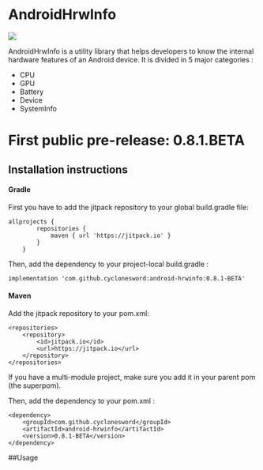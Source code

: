 # AndroidHrwInfo
[![](https://jitpack.io/v/cyclonesword/android-hrwinfo.svg)](https://jitpack.io/#cyclonesword/android-hrwinfo)

AndroidHrwInfo is a utility library that helps developers to know the internal hardware features of an Android device.
It is divided in 5 major categories :

  - CPU
  - GPU
  - Battery
  - Device
  - SystemInfo

# First public pre-release: 0.8.1.BETA

## Installation instructions

#### Gradle
First you have to add the jitpack repository to your global build.gradle file:
```
allprojects {
        repositories {
            maven { url 'https://jitpack.io' }
        }
    }
```


Then, add the dependency to your project-local build.gradle :
```
implementation 'com.github.cyclonesword:android-hrwinfo:0.8.1-BETA'
```

#### Maven
Add the jitpack repository to your pom.xml: 
```
<repositories>
    <repository>
        <id>jitpack.io</id>
        <url>https://jitpack.io</url>
    </repository>
</repositories>
```
If you have a multi-module project, make sure you add it in your parent pom (the superpom).
<br />

Then, add the dependency to your pom.xml :
```
<dependency>
    <groupId>com.github.cyclonesword</groupId>
    <artifactId>android-hrwinfo</artifactId>
    <version>0.8.1-BETA</version>
</dependency>
```



##Usage
